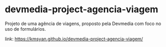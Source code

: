 # devmedia-project-agencia-viagem
Projeto de uma agência de viagens, proposto pela Devmedia com foco no uso de formulários.

link: https://kmsyan.github.io/devmedia-project-agencia-viagem/
